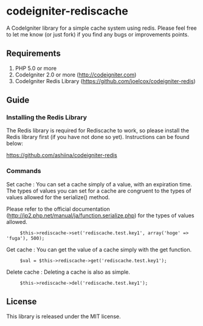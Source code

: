 codeigniter-rediscache
======================
A CodeIgniter library for a simple cache system using redis.
Please feel free to let me know (or just fork) if you find any bugs or improvements points.

Requirements
-----------
1. PHP 5.0 or more
2. CodeIgniter 2.0 or more (http://codeigniter.com)
3. CodeIgniter Redis Library (https://github.com/joelcox/codeigniter-redis)

Guide
-----------
### Installing the Redis Library
The Redis library is required for Rediscache to work,
so please install the Redis library first (if you have not done so yet).
Instructions can be found below:

https://github.com/ashiina/codeigniter-redis

### Commands
Set cache :
You can set a cache simply of a value, with an expiration time.
The types of values you can set for a cache are congruent to the 
types of values allowed for the serialize() method.

Please refer to the official documentation (http://jp2.php.net/manual/ja/function.serialize.php)
for the types of values allowed.
```
     $this->rediscache->set('rediscache.test.key1', array('hoge' => 'fuga'), 500);
```

Get cache :
You can get the value of a cache simply with the get function.
```
     $val = $this->rediscache->get('rediscache.test.key1');
```

Delete cache :
Deleting a cache is also as simple.
```
     $this->rediscache->del('rediscache.test.key1');
```

License
----------
This library is released under the MIT license.



